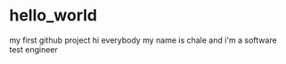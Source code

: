 # hello_world
my first github project
hi everybody
  my name is chale and i'm a software test engineer
